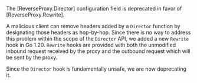 The [ReverseProxy.Director] configuration field is deprecated
in favor of [ReverseProxy.Rewrite].

A malicious client can remove headers added by a `Director` function
by designating those headers as hop-by-hop. Since there is no way to address
this problem within the scope of the `Director` API, we added a new
`Rewrite` hook in Go 1.20. `Rewrite` hooks are provided with both the
unmodified inbound request received by the proxy and the outbound request
which will be sent by the proxy.

Since the `Director` hook is fundamentally unsafe, we are now deprecating it.
